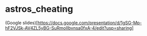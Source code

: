 # astros_cheating

(Google slides)[https://docs.google.com/presentation/d/1gSG-Mp-hF2VJSk-AV4ZL5yBG-SuRmoIIbvnsa0fxA-4/edit?usp=sharing]
